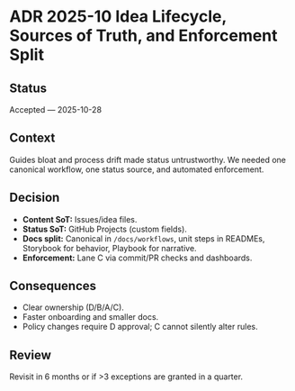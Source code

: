 # ADR 2025-10 Idea Lifecycle, Sources of Truth, and Enforcement Split

## Status

Accepted — 2025-10-28

## Context

Guides bloat and process drift made status untrustworthy. We needed one canonical workflow, one status source, and automated enforcement.

## Decision

- **Content SoT:** Issues/idea files.
- **Status SoT:** GitHub Projects (custom fields).
- **Docs split:** Canonical in `/docs/workflows`, unit steps in READMEs, Storybook for behavior, Playbook for narrative.
- **Enforcement:** Lane C via commit/PR checks and dashboards.

## Consequences

- Clear ownership (D/B/A/C).
- Faster onboarding and smaller docs.
- Policy changes require D approval; C cannot silently alter rules.

## Review

Revisit in 6 months or if >3 exceptions are granted in a quarter.
